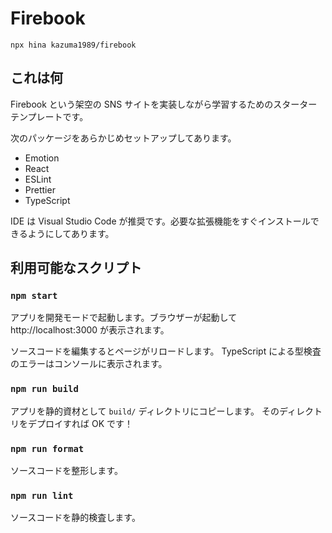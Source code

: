 # Firebook

```console
npx hina kazuma1989/firebook
```

## これは何

Firebook という架空の SNS サイトを実装しながら学習するためのスターターテンプレートです。

次のパッケージをあらかじめセットアップしてあります。

- Emotion
- React
- ESLint
- Prettier
- TypeScript

IDE は Visual Studio Code が推奨です。必要な拡張機能をすぐインストールできるようにしてあります。

## 利用可能なスクリプト

### `npm start`

アプリを開発モードで起動します。ブラウザーが起動して http://localhost:3000 が表示されます。

ソースコードを編集するとページがリロードします。
TypeScript による型検査のエラーはコンソールに表示されます。

### `npm run build`

アプリを静的資材として `build/` ディレクトリにコピーします。
そのディレクトリをデプロイすれば OK です！

### `npm run format`

ソースコードを整形します。

### `npm run lint`

ソースコードを静的検査します。
